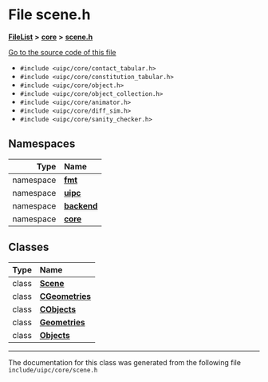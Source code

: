 

# File scene.h



[**FileList**](files.md) **>** [**core**](dir_eca9d1283f7cad9ff89c5ab44937d4d9.md) **>** [**scene.h**](scene_8h.md)

[Go to the source code of this file](scene_8h_source.md)



* `#include <uipc/core/contact_tabular.h>`
* `#include <uipc/core/constitution_tabular.h>`
* `#include <uipc/core/object.h>`
* `#include <uipc/core/object_collection.h>`
* `#include <uipc/core/animator.h>`
* `#include <uipc/core/diff_sim.h>`
* `#include <uipc/core/sanity_checker.h>`













## Namespaces

| Type | Name |
| ---: | :--- |
| namespace | [**fmt**](namespacefmt.md) <br> |
| namespace | [**uipc**](namespaceuipc.md) <br> |
| namespace | [**backend**](namespaceuipc_1_1backend.md) <br> |
| namespace | [**core**](namespaceuipc_1_1core.md) <br> |


## Classes

| Type | Name |
| ---: | :--- |
| class | [**Scene**](classuipc_1_1core_1_1_scene.md) <br> |
| class | [**CGeometries**](classuipc_1_1core_1_1_scene_1_1_c_geometries.md) <br> |
| class | [**CObjects**](classuipc_1_1core_1_1_scene_1_1_c_objects.md) <br> |
| class | [**Geometries**](classuipc_1_1core_1_1_scene_1_1_geometries.md) <br> |
| class | [**Objects**](classuipc_1_1core_1_1_scene_1_1_objects.md) <br> |



















































------------------------------
The documentation for this class was generated from the following file `include/uipc/core/scene.h`


